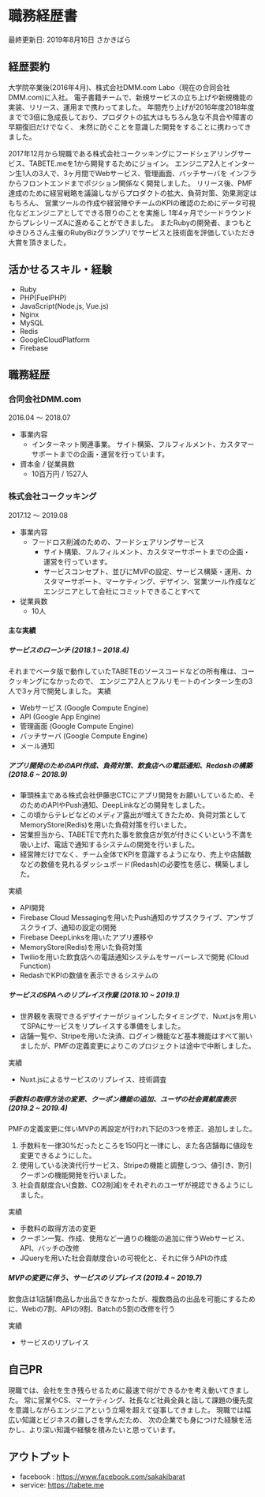 # 職務経歴書
最終更新日: 2019年8月16日
さかきばら

## 経歴要約
大学院卒業後(2016年4月)、株式会社DMM.com Labo（現在の合同会社DMM.com)に入社。
電子書籍チームで、新規サービスの立ち上げや新規機能の実装、リリース、運用まで携わってました。
年間売り上げが2016年度2018年度までで3倍に急成長しており、プロダクトの拡大はもちろん急な不具合や障害の早期復旧だけでなく、
未然に防ぐことを意識した開発をすることに携わってきました。

2017年12月から現職である株式会社コークッキングにフードシェアリングサービス、TABETE.meを1から開発するためにジョイン。
エンジニア2人とインターン生1人の3人で、3ヶ月間でWebサービス、管理画面、バッチサーバを
インフラからフロントエンドまでポジション関係なく開発しました。
リリース後、PMF達成のために経営戦略を議論しながらプロダクトの拡大、負荷対策、効果測定はもちろん、
営業ツールの作成や経営陣やチームのKPIの確認のためにデータ可視化などエンジニアとしてできる限りのことを実施し
1年4ヶ月でシードラウンドからプレシリーズAに進めることができました。
またRubyの開発者、まつもとゆきひろさん主催のRubyBizグランプリでサービスと技術面を評価していただき大賞を頂きました。

## 活かせるスキル・経験
* Ruby
* PHP(FuelPHP)
* JavaScript(Node.js, Vue.js)
* Nginx
* MySQL
* Redis
* GoogleCloudPlatform
* Firebase


## 職務経歴
### 合同会社DMM.com
2016.04 〜 2018.07
- 事業内容
  - インターネット関連事業。
  サイト構築、フルフィルメント、カスタマーサポートまでの企画・運営を行っています。
- 資本金 / 従業員数
  - 10百万円 / 1527人


### 株式会社コークッキング
2017.12 〜 2019.08
- 事業内容
  - フードロス削減のための、フードシェアリングサービス
    - サイト構築、フルフィルメント、カスタマーサポートまでの企画・運営を行っています。
    - サービスコンセプト、並びにMVPの設定、サービス構築・運用、カスタマーサポート、マーケティング、デザイン、営業ツール作成などエンジニアとして会社にコミットできることすべて
- 従業員数
  - 10人
#### 主な実績

##### サービスのローンチ (2018.1 ~ 2018.4)
  それまでベータ版で動作していたTABETEのソースコードなどの所有権は、コークッキングになかったので、
  エンジニア2人とフルリモートのインターン生の3人で3ヶ月で開発しました。
実績
  * Webサービス (Google Compute Engine)
  * API (Google App Engine)
  * 管理画面 (Google Compute Engine)
  * バッチサーバ (Google Compute Engine)
  * メール通知

##### アプリ開発のためのAPI作成、負荷対策、飲食店への電話通知、Redashの構築 (2018.6 ~ 2018.9)
  * 筆頭株主である株式会社伊藤忠CTCにアプリ開発をお願いしているため、そのためのAPIやPush通知、DeepLinkなどの開発をしました。
  * この頃からテレビなどのメディア露出が増えてきたため、負荷対策としてMemoryStore(Redis)を用いた負荷対策を行いました。
  * 営業担当から、TABETEで売れた事を飲食店が気が付きにくいという不満を吸い上げ、電話で通知するシステムの開発を行いました。
  * 経営陣だけでなく、チーム全体でKPIを意識するようになり、売上や店舗数などの数値を見れるダッシュボード(Redash)の必要性を感じ、構築しました。

実績
  * API開発
  * Firebase Cloud Messagingを用いたPush通知のサブスクライブ、アンサブスクライブ、通知の設定の開発
  * Firebase DeepLinksを用いたアプリ遷移や
  * MemoryStore(Redis)を用いた負荷対策
  * Twilioを用いた飲食店への電話通知システムをサーバーレスで開発 (Cloud Function)
  * RedashでKPIの数値を表示できるシステムの


##### サービスのSPAへのリプレイス作業 (2018.10 ~ 2019.1)
  * 世界観を表現できるデザイナーがジョインしたタイミングで、Nuxt.jsを用いてSPAにサービスをリプレイスする準備をしました。
  * 店舗一覧や、Stripeを用いた決済、ログイン機能など基本機能はすべて揃いましたが、PMFの定義変更によりこのプロジェクトは途中で中断しました。

実績
  * Nuxt.jsによるサービスのリプレイス、技術調査

##### 手数料の取得方法の変更、クーポン機能の追加、ユーザの社会貢献度表示 (2019.2 ~ 2019.4)
  PMFの定義変更に伴いMVPの再設定が行われ下記の3つを修正、追加しました。
  1. 手数料を一律30%だったところを150円と一律にし、また各店舗毎に値段を変更できるようにした。
  2. 使用している決済代行サービス、Stripeの機能と調整しつつ、値引き、割引クーポンの機能開発を行いました。
  3. 社会貢献度合い(食数、CO2削減)をそれぞれのユーザが視認できるようにしました。

実績
  * 手数料の取得方法の変更
  * クーポン一覧、作成、使用など一通りの機能の追加に伴うWebサービス、API、バッチの改修
  * JQueryを用いた社会貢献度合いの可視化と、それに伴うAPIの作成

##### MVPの変更に伴う、サービスのリプレイス (2019.4 ~ 2019.7)
  飲食店は1店舗1商品しか出品できなかったが、複数商品の出品を可能にするために、Webの7割、APIの9割、Batchの5割の改修を行う

実績
  * サービスのリプレイス


## 自己PR
現職では、会社を生き残らせるために最速で何ができるかを考え動いてきました。
常に営業やCS、マーケティング、社長など社員全員と話して課題の優先度を意識しながらエンジニアという立場を超えて従事してきました。
現職では幅広い知識とビジネスの難しさを学んだため、
次の企業でも身につけた経験を活かし、より深い知識や経験を積みたいと思っています。


## アウトプット
- facebook : https://www.facebook.com/sakakibarat
- service: https://tabete.me
